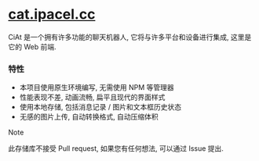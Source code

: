 # [cat.ipacel.cc](https://cat.ipacel.cc/)
CiAt 是一个拥有许多功能的聊天机器人, 它将与许多平台和设备进行集成, 这里是它的 Web 前端.

### 特性
- 本项目使用原生环境编写, 无需使用 NPM 等管理器
- 性能表现不差, 动画流畅, 扁平且现代的界面样式
- 使用本地存储, 包括消息记录 / 图片和文本框历史状态
- 无感的图片上传, 自动转换格式, 自动压缩体积

> [!NOTE]
> 此存储库不接受 Pull request, 如果您有任何想法, 可以通过 Issue 提出.

